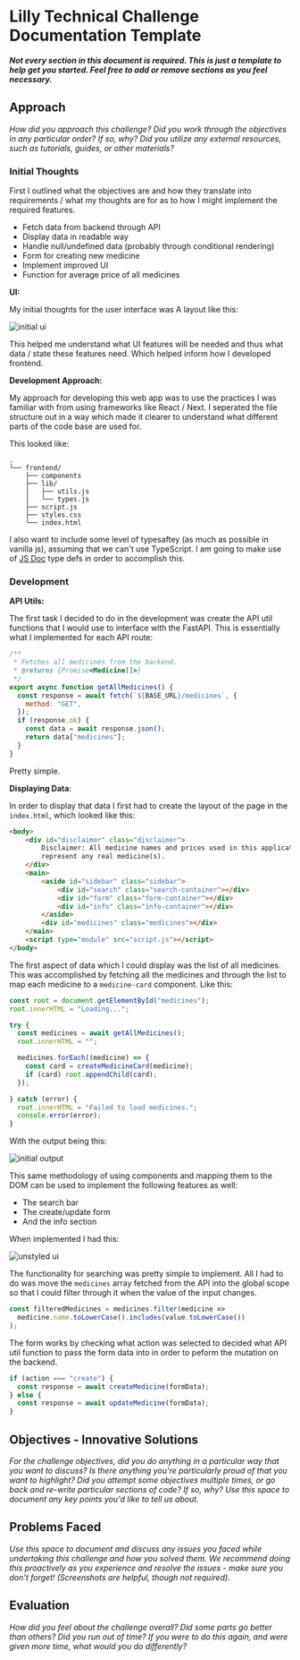 # Lilly Technical Challenge Documentation Template

***Not every section in this document is required. This is just a template to help get you started. Feel free to add or remove sections as you feel necessary.***

## Approach
*How did you approach this challenge? Did you work through the objectives in any particular order? If so, why? Did you utilize any external resources, such as tutorials, guides, or other materials?*

### Initial Thoughts

First I outlined what the objectives are and how they translate into requirements / what my thoughts are for as to how I might implement the required features.

  - Fetch data from backend through API
  - Display data in readable way
  - Handle null/undefined data (probably through conditional rendering)
  - Form for creating new medicine
  - Implement improved UI
  - Function for average price of all medicines

**UI:**

My initial thoughts for the user interface was A layout like this:

![initial ui](docs/images/initial-ui.png)

This helped me understand what UI features will be needed and thus what data / state these features need. Which helped inform how I developed frontend.

**Development Approach:**

My approach for developing this web app was to use the practices I was familiar with from using frameworks like React / Next. I seperated the file structure out in a way which made it clearer to understand what different parts of the code base are used for.

This looked like:
```
.
└── frontend/
    ├── components
    ├── lib/
    │   ├── utils.js
    │   └── types.js
    ├── script.js
    ├── styles.css
    └── index.html
```

I also want to include some level of typesaftey (as much as possible in vanilla js), assuming that we can't use TypeScript. I am going to make use of [JS Doc](https://jsdoc.app/) type defs in order to accomplish this.

### Development

**API Utils:** 

The first task I decided to do in the development was create the API util functions that I would use to interface with the FastAPI. This is essentially what I implemented for each API route:

```js
/**
 * Fetches all medicines from the backend.
 * @returns {Promise<Medicine[]>}
 */
export async function getAllMedicines() {
  const response = await fetch(`${BASE_URL}/medicines`, {
    method: "GET",
  });
  if (response.ok) {
    const data = await response.json();
    return data["medicines"];
  }
}
```

Pretty simple.

**Displaying Data**:

In order to display that data I first had to create the layout of the page in the `index.html`, which looked like this:

```html
<body>
    <div id="disclaimer" class="disclaimer">
        Disclaimer: All medicine names and prices used in this application are fictional and do not
        represent any real medicine(s).
    </div>
    <main>
        <aside id="sidebar" class="sidebar">
            <div id="search" class="search-container"></div>
            <div id="form" class="form-container"></div>
            <div id="info" class="info-container"></div>
        </aside>
        <div id="medicines" class="medicines"></div>
    </main>
    <script type="module" src="script.js"></script>
</body>
```

The first aspect of data which I could display was the list of all medicines. This was accomplished by fetching all the medicines and through the list to map each medicine to a `medicine-card` component. Like this:

```js
const root = document.getElementById("medicines");
root.innerHTML = "Loading...";

try {
  const medicines = await getAllMedicines();
  root.innerHTML = "";

  medicines.forEach((medicine) => {
    const card = createMedicineCard(medicine);
    if (card) root.appendChild(card);
  });

} catch (error) {
  root.innerHTML = "Failed to load medicines.";
  console.error(error);
}
```

With the output being this:

![initial output](docs/images/initial-output.png)

This same methodology of using components and mapping them to the DOM can be used to implement the following features as well:

- The search bar
- The create/update form
- And the info section

When implemented I had this:

![unstyled ui](docs/images/unstyled-ui.png)


The functionality for searching was pretty simple to implement. All I had to do was move the `medicines` array fetched from the API into the global scope so that I could filter through it when the value of the input changes.

```js
const filteredMedicines = medicines.filter(medicine =>
  medicine.name.toLowerCase().includes(value.toLowerCase())
);
```

The form works by checking what action was selected to decided what API util function to pass the form data into in order to peform the mutation on the backend.

```js
if (action === "create") {
  const response = await createMedicine(formData);
} else {
  const response = await updateMedicine(formData);
}
```


## Objectives - Innovative Solutions
*For the challenge objectives, did you do anything in a particular way that you want to discuss? Is there anything you're particularly proud of that you want to highlight? Did you attempt some objectives multiple times, or go back and re-write particular sections of code? If so, why? Use this space to document any key points you'd like to tell us about.*

## Problems Faced
*Use this space to document and discuss any issues you faced while undertaking this challenge and how you solved them. We recommend doing this proactively as you experience and resolve the issues - make sure you don't forget! (Screenshots are helpful, though not required)*.

## Evaluation
*How did you feel about the challenge overall? Did some parts go better than others? Did you run out of time? If you were to do this again, and were given more time, what would you do differently?*